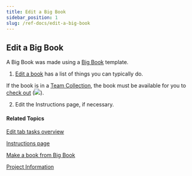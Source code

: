 ```yaml
---
title: Edit a Big Book
sidebar_position: 1
slug: /ref-docs/edit-a-big-book
---
```


## Edit a Big Book

A Big Book was made using a [Big Book](../../Concepts/Big_Book.md) template.

1.  [Edit a book](Edit_a_book.md) has a list of things you can typically do.
    

If the book is in a [Team Collection](../../Concepts/Team_Collection.md), the book must be available for you to [check out](../Basic_tasks/Team_Collections/Team_Collections_overview.md) (![](/ref-docs-assets/images/Concepts/CHECKOUT.png)).

2.  Edit the Instructions page, if necessary.
    

#### Related Topics

[Edit tab tasks overview](Edit_tasks_overview.md)

[Instructions page](../../Concepts/Instructions_page.md)

[Make a book from Big Book](../Collections_tab_tasks/Make_a_book_from_Big_Book.md)

[Project Information](../../Concepts/Project_Information.md)